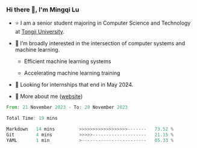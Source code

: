 ### Hi there 👋, I'm Mingqi Lu

- :star: I am a senior student majoring in Computer Science and Technology at [Tongji University](https://en.tongji.edu.cn/p/#/).

- :thinking: I’m broadly interested in the intersection of computer systems and machine learning.

  - Efficient machine learning systems

  - Accelerating machine learning training

- :seedling: Looking for internships that end in May 2024.

- 💬 More about me ([website](https://lmqqqqqq.github.io/))

<!--START_SECTION:waka-->

```rust
From: 21 November 2023 - To: 28 November 2023

Total Time: 19 mins

Markdown   14 mins         >>>>>>>>>>>>>>>>>>-------   73.52 %
Git        4 mins          >>>>>--------------------   21.15 %
YAML       1 min           >------------------------   05.33 %
```

<!--END_SECTION:waka-->

